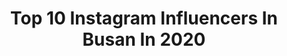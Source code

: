 ---
title: Top 10 Instagram Influencers In Busan In 2020
description: >-
  Find top Instagram influencers in Busan in 2020. Most popular hashtags: #bts #kimtaehyung #orienttattooshop #kimseokjin.
platform: Instagram
profiles:
  - username: "bts.jungkook"
    fullname: >-
      BTS JUNGKOOK
    location: "South Korea"
    followers: 6669690
    engagement: 784
    commentsToLikes: 0.008229
    avatar: "https://scontent-atl3-1.cdninstagram.com/v/t51.2885-19/s320x320/70633717_2374506699472028_3934589152971980800_n.jpg?_nc_ht=scontent-atl3-1.cdninstagram.com&_nc_ohc=YONrK7A93gUAX-ee0id&oh=e0e90254057a90bd16fa33802b11c5b2&oe=5EBB5F9E"
    verified: false
    hashtags: "#connect"
  - username: "jiminize.d"
    fullname: >-
      BTS JIMIN🐣
    location: "South Korea"
    followers: 89120
    engagement: 567
    commentsToLikes: 0.022637
    avatar: "https://scontent-lhr8-1.cdninstagram.com/v/t51.2885-19/s320x320/79438255_474352539943539_6708060603577008128_n.jpg?_nc_ht=scontent-lhr8-1.cdninstagram.com&_nc_ohc=JgaThy0FXC4AX8DvJcw&oh=e728bd511da4cd7797f50e6d2dffc677&oe=5EBC45C5"
    verified: false
    hashtags: "#junghoseok, #btsjungkook, #bangtan, #taehyung"
  - username: "bleu_the_k"
    fullname: >-
      BLEU THE K
    location: "South Korea"
    followers: 51245
    engagement: 329
    commentsToLikes: 0.004554
    avatar: "https://scontent-lhr8-1.cdninstagram.com/v/t51.2885-19/s320x320/13413399_1638821249689823_2084619910_a.jpg?_nc_ht=scontent-lhr8-1.cdninstagram.com&_nc_ohc=jYYzRfgprFwAX-WyOne&oh=4897d95c6e77af2d5265bd9bf3a84265&oe=5EBB5D8B"
    verified: false
    hashtags: ""
  - username: "checkinbusan"
    fullname: >-
      부산을 엽서에 담아요📮BUSAN 釜山
    location: "South Korea"
    followers: 6706
    engagement: 1288
    commentsToLikes: 0.048484
    avatar: "https://scontent-ams4-1.cdninstagram.com/v/t51.2885-19/s320x320/92293095_227563595320323_603910485292613632_n.jpg?_nc_ht=scontent-ams4-1.cdninstagram.com&_nc_ohc=mM0b5TbpqqIAX_QNSUt&oh=08dfbbb8507b4767a11753d33948e942&oe=5EB98129"
    verified: false
    hashtags: "#narcissus, #freewallpaper"
  - username: "rohatattoo"
    fullname: >-
      Rohatattoo
    location: "South Korea"
    followers: 19315
    engagement: 358
    commentsToLikes: 0.017176
    avatar: "https://scontent-ams4-1.cdninstagram.com/v/t51.2885-19/s320x320/68985285_674874022919596_3256180905152086016_n.jpg?_nc_ht=scontent-ams4-1.cdninstagram.com&_nc_ohc=q4JHxOB5uVQAX-VTGA_&oh=780a62bcef04ea5aef61694e81aba273&oe=5EB3AF3E"
    verified: false
    hashtags: ""
  - username: "lushjimin"
    fullname: >-
      BTS JIMIN 지민
    location: "South Korea"
    followers: 88025
    engagement: 3297
    commentsToLikes: 0.003520
    avatar: "https://scontent-lhr8-1.cdninstagram.com/v/t51.2885-19/s320x320/71176282_1181881165342871_3127899350236135424_n.jpg?_nc_ht=scontent-lhr8-1.cdninstagram.com&_nc_ohc=CzkPiVgDOBsAX_Z_vjH&oh=c5e6c37ad1f5770b5ca52ed7c753be69&oe=5EBA3B2A"
    verified: false
    hashtags: "#junghoseok, #parkjimin, #kimtaehyung, #kimseokjin"
  - username: "qsun_ots"
    fullname: >-
      
    location: "South Korea"
    followers: 14736
    engagement: 512
    commentsToLikes: 0.019240
    avatar: "https://scontent-lhr8-1.cdninstagram.com/v/t51.2885-19/s320x320/80673851_1012091879183985_8982187512692736000_n.jpg?_nc_ht=scontent-lhr8-1.cdninstagram.com&_nc_ohc=EBAyKm8TVMUAX9MT9jy&oh=6a05997acdb7ab94ffd8c78841482078&oe=5EB9D3D4"
    verified: false
    hashtags: "#pinkpanther, #magazine, #knife, #pottery"
  - username: "lapoetique_"
    fullname: >-
      Flower Studio 라 포에티크
    location: "South Korea"
    followers: 56940
    engagement: 268
    commentsToLikes: 0.010765
    avatar: "https://scontent-ams4-1.cdninstagram.com/v/t51.2885-19/s320x320/33809396_981633475332947_1902625174453223424_n.jpg?_nc_ht=scontent-ams4-1.cdninstagram.com&_nc_ohc=fgYn0Umht58AX8q8j_N&oh=7090a40492a67aec0b8035a71ee29825&oe=5EB59FED"
    verified: false
    hashtags: "#lapoetique, #flowerclass, #flowerlesson, #lapoetiqueflowerclass"
  - username: "baki_ots"
    fullname: >-
      🇰🇷BAKI🇰🇷[부산] ࿉刃鬼࿉
    location: "South Korea"
    followers: 50311
    engagement: 199
    commentsToLikes: 0.009169
    avatar: "https://scontent-bos3-1.cdninstagram.com/v/t51.2885-19/s320x320/82628608_178154049943806_2829500544521863168_n.jpg?_nc_ht=scontent-bos3-1.cdninstagram.com&_nc_ohc=gL_FKliM_3gAX_ocdNT&oh=a46f5a653f4704c913bafc9979868913&oe=5EB87296"
    verified: false
    hashtags: "#design, #baki, #freehand, #tattoodesign"
  - username: "busantravel"
    fullname: >-
      부산핫플[부산맛집.부산카페.부산여행]
    location: "South Korea"
    followers: 85443
    engagement: 110
    commentsToLikes: 0.170678
    avatar: "https://scontent-lhr8-1.cdninstagram.com/v/t51.2885-19/s320x320/37553135_296888264219246_1539772859679768576_n.jpg?_nc_ht=scontent-lhr8-1.cdninstagram.com&_nc_ohc=F8atyhy2V0EAX_JMtF-&oh=96214d5d00b453e52933ba664af3866f&oe=5EAE1EBF"
    verified: false
    hashtags: "#209st"
---